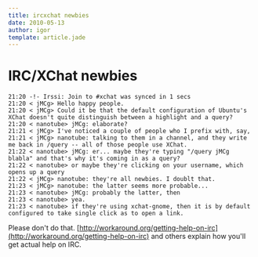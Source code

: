```yaml
---
title: ircxchat newbies
date: 2010-05-13
author: igor
template: article.jade
---
```


# IRC/XChat newbies

```irc
21:20 -!- Irssi: Join to #xchat was synced in 1 secs
21:20 < jMCg> Hello happy people.
21:20 < jMCg> Could it be that the default configuration of Ubuntu's XChat doesn't quite distinguish between a highlight and a query?
21:20 < nanotube> jMCg: elaborate?
21:21 < jMCg> I've noticed a couple of people who I prefix with, say,
21:21 < jMCg> nanotube: talking to them in a channel, and they write me back in /query -- all of those people use XChat.
21:22 < nanotube> jMCg: er... maybe they're typing "/query jMCg blabla" and that's why it's coming in as a query?
21:22 < nanotube> or maybe they're clicking on your username, which opens up a query
21:22 < jMCg> nanotube: they're all newbies. I doublt that.
21:23 < jMCg> nanotube: the latter seems more probable...
21:23 < nanotube> jMCg: probably the latter, then
21:23 < nanotube> yea.
21:23 < nanotube> if they're using xchat-gnome, then it is by default configured to take single click as to open a link.
```

Please don't do that. [http://workaround.org/getting-help-on-irc](http://workaround.org/getting-help-on-irc) and others explain how you'll get actual help on IRC.
